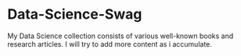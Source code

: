 # Data-Science-Swag


My Data Science collection consists of various well-known books and research articles. I will try to add more content as i accumulate.
